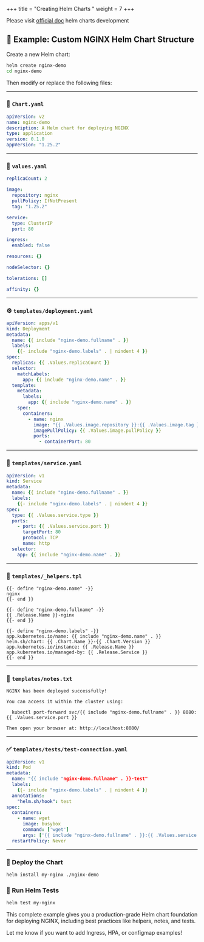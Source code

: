 +++
title = "Creating Helm Charts "
weight = 7
+++

Please visit [official doc](https://helm.sh/docs/chart_template_guide/getting_started/) helm charts development 



## 🧪 Example: Custom NGINX Helm Chart Structure

Create a new Helm chart:

```bash
helm create nginx-demo
cd nginx-demo
```

Then modify or replace the following files:

---

### 📁 `Chart.yaml`

```yaml
apiVersion: v2
name: nginx-demo
description: A Helm chart for deploying NGINX
type: application
version: 0.1.0
appVersion: "1.25.2"
```

---

### 📄 `values.yaml`

```yaml
replicaCount: 2

image:
  repository: nginx
  pullPolicy: IfNotPresent
  tag: "1.25.2"

service:
  type: ClusterIP
  port: 80

ingress:
  enabled: false

resources: {}

nodeSelector: {}

tolerations: []

affinity: {}
```

---

### ⚙️ `templates/deployment.yaml`

```yaml
apiVersion: apps/v1
kind: Deployment
metadata:
  name: {{ include "nginx-demo.fullname" . }}
  labels:
    {{- include "nginx-demo.labels" . | nindent 4 }}
spec:
  replicas: {{ .Values.replicaCount }}
  selector:
    matchLabels:
      app: {{ include "nginx-demo.name" . }}
  template:
    metadata:
      labels:
        app: {{ include "nginx-demo.name" . }}
    spec:
      containers:
        - name: nginx
          image: "{{ .Values.image.repository }}:{{ .Values.image.tag }}"
          imagePullPolicy: {{ .Values.image.pullPolicy }}
          ports:
            - containerPort: 80
```

---

### 🔗 `templates/service.yaml`

```yaml
apiVersion: v1
kind: Service
metadata:
  name: {{ include "nginx-demo.fullname" . }}
  labels:
    {{- include "nginx-demo.labels" . | nindent 4 }}
spec:
  type: {{ .Values.service.type }}
  ports:
    - port: {{ .Values.service.port }}
      targetPort: 80
      protocol: TCP
      name: http
  selector:
    app: {{ include "nginx-demo.name" . }}
```

---

### 🧠 `templates/_helpers.tpl`

```gotemplate
{{- define "nginx-demo.name" -}}
nginx
{{- end }}

{{- define "nginx-demo.fullname" -}}
{{ .Release.Name }}-nginx
{{- end }}

{{- define "nginx-demo.labels" -}}
app.kubernetes.io/name: {{ include "nginx-demo.name" . }}
helm.sh/chart: {{ .Chart.Name }}-{{ .Chart.Version }}
app.kubernetes.io/instance: {{ .Release.Name }}
app.kubernetes.io/managed-by: {{ .Release.Service }}
{{- end }}
```

---

### 📝 `templates/notes.txt`

```gotemplate
NGINX has been deployed successfully!

You can access it within the cluster using:

  kubectl port-forward svc/{{ include "nginx-demo.fullname" . }} 8080:{{ .Values.service.port }}

Then open your browser at: http://localhost:8080/
```

---

### ✅ `templates/tests/test-connection.yaml`

```yaml
apiVersion: v1
kind: Pod
metadata:
  name: "{{ include "nginx-demo.fullname" . }}-test"
  labels:
    {{- include "nginx-demo.labels" . | nindent 4 }}
  annotations:
    "helm.sh/hook": test
spec:
  containers:
    - name: wget
      image: busybox
      command: ['wget']
      args: ['{{ include "nginx-demo.fullname" . }}:{{ .Values.service.port }}']
  restartPolicy: Never
```

---

### 🚀 Deploy the Chart

```bash
helm install my-nginx ./nginx-demo
```

### 🧪 Run Helm Tests

```bash
helm test my-nginx
```

This complete example gives you a production-grade Helm chart foundation for deploying NGINX, including best practices like helpers, notes, and tests.

Let me know if you want to add Ingress, HPA, or configmap examples!
